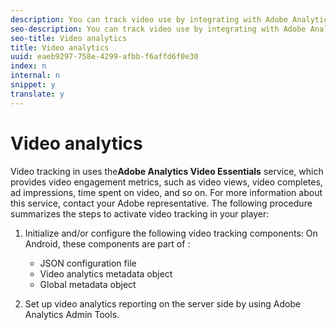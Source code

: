 ```yaml
---
description: You can track video use by integrating with Adobe Analytics.
seo-description: You can track video use by integrating with Adobe Analytics.
seo-title: Video analytics
title: Video analytics
uuid: eaeb9297-758e-4299-afbb-f6affd6f0e30
index: n
internal: n
snippet: y
translate: y
---
```


# Video analytics

Video tracking in  <!-- PH element: phrases/primetime-sdk-name --> uses the**Adobe Analytics Video Essentials** service, which provides video engagement metrics, such as video views, video completes, ad impressions, time spent on video, and so on. For more information about this service, contact your Adobe representative. 
The following procedure summarizes the steps to activate video tracking in your player:

1. Initialize and/or configure the following video tracking components: On Android, these components are part of  <!-- PH element: phrases/primetime-sdk-name --> :

    * JSON configuration file
    * Video analytics metadata object
    * Global metadata object

1. Set up video analytics reporting on the server side by using Adobe Analytics Admin Tools.
